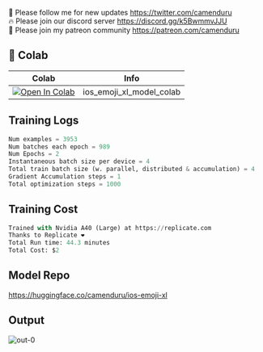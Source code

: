 🐣 Please follow me for new updates https://twitter.com/camenduru <br />
🔥 Please join our discord server https://discord.gg/k5BwmmvJJU <br />
🥳 Please join my patreon community https://patreon.com/camenduru <br />

## 🦒 Colab

| Colab | Info
| --- | --- |
[![Open In Colab](https://colab.research.google.com/assets/colab-badge.svg)](https://colab.research.google.com/github/camenduru/ios-emoji-xl-model-colab/blob/main/ios_emoji_xl_model_colab.ipynb) | ios_emoji_xl_model_colab

## Training Logs

```py
Num examples = 3953
Num batches each epoch = 989
Num Epochs = 2
Instantaneous batch size per device = 4
Total train batch size (w. parallel, distributed & accumulation) = 4
Gradient Accumulation steps = 1
Total optimization steps = 1000
```

## Training Cost
```py
Trained with Nvidia A40 (Large) at https://replicate.com
Thanks to Replicate ❤
Total Run time: 44.3 minutes
Total Cost: $2
```

## Model Repo
https://huggingface.co/camenduru/ios-emoji-xl

## Output
![out-0](https://github.com/camenduru/ios-emoji-xl-model-colab/assets/54370274/63ced594-e889-40f5-9d50-dd3cec1efaed)
